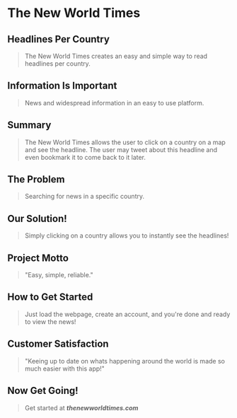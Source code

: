 # The New World Times #

<!-- 
> This material was originally posted [here](http://www.quora.com/What-is-Amazons-approach-to-product-development-and-product-management). It is reproduced here for posterities sake.

There is an approach called "working backwards" that is widely used at Amazon. They work backwards from the customer, rather than starting with an idea for a product and trying to bolt customers onto it. While working backwards can be applied to any specific product decision, using this approach is especially important when developing new products or features.

For new initiatives a product manager typically starts by writing an internal press release announcing the finished product. The target audience for the press release is the new/updated product's customers, which can be retail customers or internal users of a tool or technology. Internal press releases are centered around the customer problem, how current solutions (internal or external) fail, and how the new product will blow away existing solutions.

If the benefits listed don't sound very interesting or exciting to customers, then perhaps they're not (and shouldn't be built). Instead, the product manager should keep iterating on the press release until they've come up with benefits that actually sound like benefits. Iterating on a press release is a lot less expensive than iterating on the product itself (and quicker!).

If the press release is more than a page and a half, it is probably too long. Keep it simple. 3-4 sentences for most paragraphs. Cut out the fat. Don't make it into a spec. You can accompany the press release with a FAQ that answers all of the other business or execution questions so the press release can stay focused on what the customer gets. My rule of thumb is that if the press release is hard to write, then the product is probably going to suck. Keep working at it until the outline for each paragraph flows. 

Oh, and I also like to write press-releases in what I call "Oprah-speak" for mainstream consumer products. Imagine you're sitting on Oprah's couch and have just explained the product to her, and then you listen as she explains it to her audience. That's "Oprah-speak", not "Geek-speak".

Once the project moves into development, the press release can be used as a touchstone; a guiding light. The product team can ask themselves, "Are we building what is in the press release?" If they find they're spending time building things that aren't in the press release (overbuilding), they need to ask themselves why. This keeps product development focused on achieving the customer benefits and not building extraneous stuff that takes longer to build, takes resources to maintain, and doesn't provide real customer benefit (at least not enough to warrant inclusion in the press release).
 -->
 
## Headlines Per Country ##
  <!-- > Name the product in a way the reader (i.e. your target customers) will understand. -->
  > The New World Times creates an easy and simple way to read headlines per country.

## Information Is Important ##
  <!-- > Describe who the market for the product is and what benefit they get. One sentence only underneath the title. -->
  > News and widespread information in an easy to use platform.

## Summary ##
  <!-- > Give a summary of the product and the benefit. Assume the reader will not read anything else so make this paragraph good. -->
  > The New World Times allows the user to click on a country on a map and see the headline. The user may tweet about this headline and even bookmark it to come back to it later.

## The Problem ##
  <!-- > Describe the problem your product solves. -->
  > Searching for news in a specific country.

## Our Solution! ##
  <!-- > Describe how your product elegantly solves the problem. -->
  > Simply clicking on a country allows you to instantly see the headlines!

## Project Motto ##
  <!-- > A quote from a spokesperson in your company. -->
  > "Easy, simple, reliable."

## How to Get Started ##
  <!-- > Describe how easy it is to get started. -->
  > Just load the webpage, create an account, and you're done and ready to view the news!

## Customer Satisfaction ##
  <!-- > Provide a quote from a hypothetical customer that describes how they experienced the benefit. -->
  > "Keeing up to date on whats happening around the world is made so much easier with this app!"

## Now Get Going! ##
  <!-- > Wrap it up and give pointers where the reader should go next. -->
  > Get started at ***thenewworldtimes.com***

